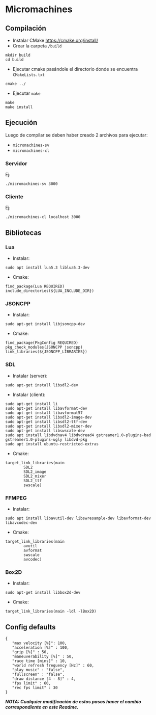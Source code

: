 # Micromachines

## Compilación
- Instalar CMake https://cmake.org/install/
- Crear la carpeta `/build`
```
mkdir build
cd build
```
- Ejecutar cmake pasándole el directorio donde se encuentra `CMakeLists.txt`
```
cmake ../
```
- Ejecutar `make`
```
make
make install
```

## Ejecución
Luego de compilar se deben haber creado 2 archivos para ejecutar:
- `micromachines-sv`
- `micromachines-cl`

### Servidor
Ej:
```
./micromachines-sv 3000
```

### Cliente
Ej:
```
./micromachines-cl localhost 3000
```

## Bibliotecas
### Lua
* Instalar:
```
sudo apt install lua5.3 liblua5.3-dev
```
* Cmake:
```
find_package(Lua REQUIRED)
include_directories(${LUA_INCLUDE_DIR})

```

### JSONCPP
* Instalar:
```
sudo apt-get install libjsoncpp-dev
```
* Cmake:
```
find_package(PkgConfig REQUIRED)
pkg_check_modules(JSONCPP jsoncpp)
link_libraries(${JSONCPP_LIBRARIES})
```

### SDL
* Instalar (server):
```
sudo apt-get install libsdl2-dev
```

* Instalar (client):
```
sudo apt-get install li
sudo apt-get install libavformat-dev
sudo apt-get install libavformat57
sudo apt-get install libsdl2-image-dev
sudo apt-get install libsdl2-ttf-dev
sudo apt-get install libsdl2-mixer-dev
sudo apt-get install libswscale-dev
sudo apt install libdvdnav4 libdvdread4 gstreamer1.0-plugins-bad gstreamer1.0-plugins-ugly libdvd-pkg
sudo apt install ubuntu-restricted-extras
```

* Cmake:
```
target_link_libraries(main
        SDL2
        SDL2_image
        SDL2_mixer
        SDL2_ttf
        swscale)
```

### FFMPEG
* Instalar:
```
sudo apt install libavutil-dev libswresample-dev libavformat-dev libavcodec-dev
```

* Cmake:
```
target_link_libraries(main
        avutil
        avformat
        swscale
        avcodec)
```

### Box2D
* Instalar:
```
sudo apt-get install libbox2d-dev
```

* Cmake:
```
target_link_libraries(main -ldl -lBox2D)
```

## Config defaults
```
{
   "max velocity [%]": 100,
   "acceleration [%]" : 100,
   "grip [%]" : 50,
   "maneuverability [%]" : 50,
   "race time [mins]" : 10,
   "world refresh frequency [Hz]" : 60,
   "play music" : "false",
   "fullscreen" : "false",
   "draw distance [4 - 8]" : 4,
   "fps limit" : 60,
   "rec fps limit" : 30
}
```

***NOTA: Cualquier modificación de estos pasos hacer el cambio correspondiente en este Readme.***
